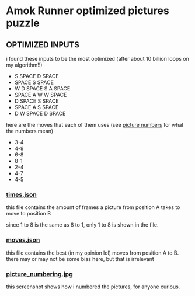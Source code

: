 # Amok Runner optimized pictures puzzle

## OPTIMIZED INPUTS

i found these inputs to be the most optimized (after about 10 billion loops on my algorithm!!)
- S SPACE D SPACE
- SPACE S SPACE
- W D SPACE S A SPACE
- SPACE A W W SPACE
- D SPACE S SPACE
- SPACE A S SPACE
- D W SPACE D SPACE

here are the moves that each of them uses (see [picture numbers](https://github.com/notPlatformer/amok-pictures/blob/main/picture_numbering.jpg) for what the numbers mean)
- 3-4
- 4-9
- 6-8
- 8-1
- 2-4
- 4-7
- 4-5

### [times.json](https://github.com/notPlatformer/amok-pictures/blob/main/times.json)

this file contains the amount of frames a picture from position A takes to move to position B

since 1 to 8 is the same as 8 to 1, only 1 to 8 is shown in the file.

### [moves.json](https://github.com/notPlatformer/amok-pictures/blob/main/moves.json)

this file contains the best (in my opinion lol) moves from position A to B. there may or may not be some bias here, but that is irrelevant

### [picture_numbering.jpg](https://github.com/notPlatformer/amok-pictures/blob/main/picture_numbering.jpg)

this screenshot shows how i numbered the pictures, for anyone curious.
